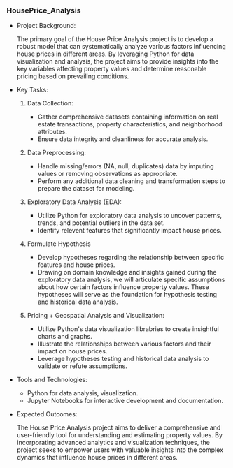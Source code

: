 ### **HousePrice_Analysis**

- Project Background:

  The primary goal of the House Price Analysis project is to develop a robust model that can systematically analyze various factors influencing house prices in different areas. By leveraging Python for data visualization and analysis, the project aims to provide
  insights into the key variables affecting property values and determine reasonable pricing based on prevailing conditions.

- Key Tasks:

  1. Data Collection:
  
     - Gather comprehensive datasets containing information on real estate transactions, property characteristics, and
       neighborhood attributes.
     - Ensure data integrity and cleanliness for accurate analysis.

  2. Data Preprocessing:

     - Handle missing/errors (NA, null, duplicates) data by imputing values or removing observations as appropriate.
     - Perform any additional data cleaning and transformation steps to prepare the dataset for modeling.

  3. Exploratory Data Analysis (EDA):
     
     - Utilize Python for exploratory data analysis to uncover patterns, trends, and potential outliers in the data
       set.
     - Identify relevent features that significantly impact house prices.

  4. Formulate Hypothesis

     - Develop hypotheses regarding the relationship between specific features and house prices.
     - Drawing on domain knowledge and insights gained during the exploratory data analysis, we will articulate
       specific assumptions about how certain factors influence property values. These hypotheses will serve as the
       foundation for hypothesis testing and historical data analysis.

  5. Pricing + Geospatial Analysis and Visualization:

     - Utilize Python's data visualization librabries to create insightful charts and graphs.
     - Illustrate the relationships between various factors and their impact on house prices.
     - Leverage hypotheses testing and historical data analysis to validate or refute assumptions.

- Tools and Technologies:

  - Python for data analysis, visualization.
  - Jupyter Notebooks for interactive development and documentation.
 
- Expected Outcomes:

  The House Price Analysis project aims to deliver a comprehensive and user-friendly tool for understanding and
  estimating property values. By incorporating advanced analytics and visualization techniques, the project seeks
  to empower users with valuable insights into the complex dynamics that influence house prices in different areas.















